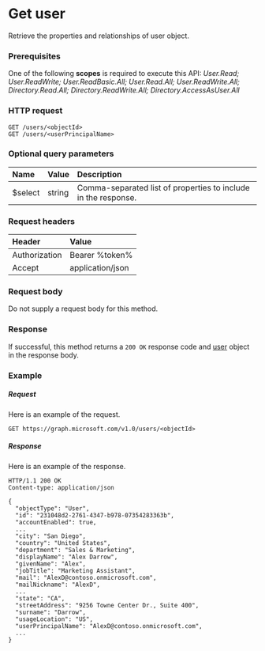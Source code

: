 # Get user

Retrieve the properties and relationships of user object.
### Prerequisites
One of the following **scopes** is required to execute this API: 
*User.Read; User.ReadWrite; User.ReadBasic.All; User.Read.All; User.ReadWrite.All; Directory.Read.All; Directory.ReadWrite.All; Directory.AccessAsUser.All*
### HTTP request
<!-- { "blockType": "ignored" } -->
```http
GET /users/<objectId>
GET /users/<userPrincipalName>
```
### Optional query parameters
|Name|Value|Description|
|:---------------|:--------|:-------|
|$select|string|Comma-separated list of properties to include in the response.|

### Request headers
| Header       | Value|
|:-----------|:------|
| Authorization  | Bearer %token%|
| Accept  | application/json|

### Request body
Do not supply a request body for this method.
### Response
If successful, this method returns a `200 OK` response code and [user](../resources/user.md) object in the response body.
### Example
##### Request
Here is an example of the request.
<!-- {
  "blockType": "request",
  "name": "get_user"
}-->
```http
GET https://graph.microsoft.com/v1.0/users/<objectId>
```
##### Response
Here is an example of the response.
<!-- {
  "blockType": "response",
  "truncated": false,
  "@odata.type": "microsoft.graph.user"
} -->
```http
HTTP/1.1 200 OK
Content-type: application/json

{
  "objectType": "User",
  "id": "231048d2-2761-4347-b978-07354283363b",
  "accountEnabled": true,
  ...
  "city": "San Diego",
  "country": "United States",
  "department": "Sales & Marketing",
  "displayName": "Alex Darrow",
  "givenName": "Alex",
  "jobTitle": "Marketing Assistant",
  "mail": "AlexD@contoso.onmicrosoft.com",
  "mailNickname": "AlexD",
  ...
  "state": "CA",
  "streetAddress": "9256 Towne Center Dr., Suite 400",
  "surname": "Darrow",
  "usageLocation": "US",
  "userPrincipalName": "AlexD@contoso.onmicrosoft.com",
  ...
}
```

<!-- uuid: 8fcb5dbc-d5aa-4681-8e31-b001d5168d79
2015-10-25 14:57:30 UTC -->
<!-- {
  "type": "#page.annotation",
  "description": "Get user",
  "keywords": "",
  "section": "documentation",
  "tocPath": ""
}-->